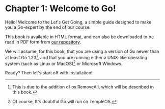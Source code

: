 # Chapter 1: Welcome to Go!

Hello! Welcome to the Let's Get Going, a simple guide designed to make you a Go-expert by the end of our course.

This book is available in HTML format, and can also be downloaded to be read in PDF form from [our repository](https://github.com/arzumify/letsgetgoing/releases).

We will assume, for this book, that you are using a version of Go newer than at least Go 1.23[^1], and that you are running either a UNIX-like operating system (such as Linux or MacOS)[^2] or Microsoft Windows.

Ready? Then let's start off with installation!

[^1]: This is due to the addition of os.RemoveAll, which will be described in this book.
[^2]: Of course, It's doubtful Go will run on TempleOS.